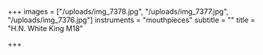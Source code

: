 +++
images = ["/uploads/img_7378.jpg", "/uploads/img_7377.jpg", "/uploads/img_7376.jpg"]
instruments = "mouthpieces"
subtitle = ""
title = "H.N. White King M18"

+++
